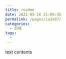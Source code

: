```yaml
---
title: readme
date: 2021-05-16 21:09:45
permalink: /pages/1a2a87/
categories:
  - 后端
tags:
  - 
---
```


test contents